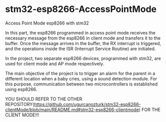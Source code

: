 # stm32-esp8266-AccessPointMode
 Access Point Mode esp8266 with stm32
 
 In this part, the esp8266 programmed in access point mode receives the necessary message from the esp8266 in client mode and transfers it to the buffer. Once the message arrives in the buffer, the RX interrupt is triggered, and the operations inside the ISR (Interrupt Service Routine) are initiated.

In the project, two separate esp8266 devices, programmed with stm32, are used for client mode and AP mode respectively.

The main objective of the project is to trigger an alarm for the parent in a different location when a baby cries, using a sound detection module. For this purpose, communication between two microcontrollers is established using esp8266.

YOU SHOULD REFER TO THE OTHER REPOSİTORY(https://github.com/ugurcanozturk/stm32-esp8266-clientMode/blob/main/README.md#stm32-esp8266-clientmode) FOR THE CLİENT MODE!!!
